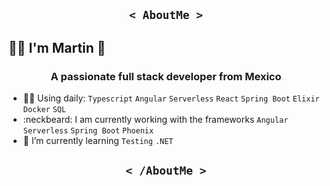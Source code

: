<h2 align='center'><code>< AboutMe ></code> </h2>
  <h2>👨‍💻 I'm Martin 🥋</h2>
<h3 align="center">A passionate full stack developer from Mexico</h3>

- 🧙‍♂️ Using daily: `Typescript` `Angular` `Serverless` `React` `Spring Boot` `Elixir` `Docker` `SQL`
- :neckbeard: I am currently working with the frameworks `Angular` `Serverless` `Spring Boot` `Phoenix`
- :school_satchel: I’m currently learning `Testing` `.NET`

  
<h2 align='center'><code>< /AboutMe ></code></h2>
